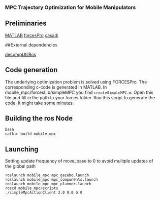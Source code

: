 ### MPC Trajectory Optimization for Mobile Manipulators

## Preliminaries

[MATLAB](https://www.mathworks.com/products/matlab.html)
[forcesPro](https://www.embotech.com/products/forcespro/overview/)
[casadi](https://web.casadi.org/get/)

##External dependencies

[decompUtilRos](https://github.com/sikang/DecompROS)

## Code generation

The underlying optimization problem is solved using FORCESPro.
The corresponding c-code is generated in MATLAB. 
In mobile_mpc/forcesLib/simpleMPC you find `` createSimpleMPC.m ``.
Open this file and fill in the path to your forces folder.
Run this script to generate the code. It might take some minutes.

## Building the ros Node

```
bash
catkin build mobile_mpc
```

## Launching

Setting update frequency of move_base to 0 to avoid mulitple updates of the global path
```
roslaunch mobile_mpc mpc_gazebo.launch
roslaunch mobile_mpc mpc_components.launch
roslaunch mobile_mpc mpc_planner.launch
roscd mobile_mpc/scripts
./simpleMpcActionClient 3.0 0.0 0.0
```
